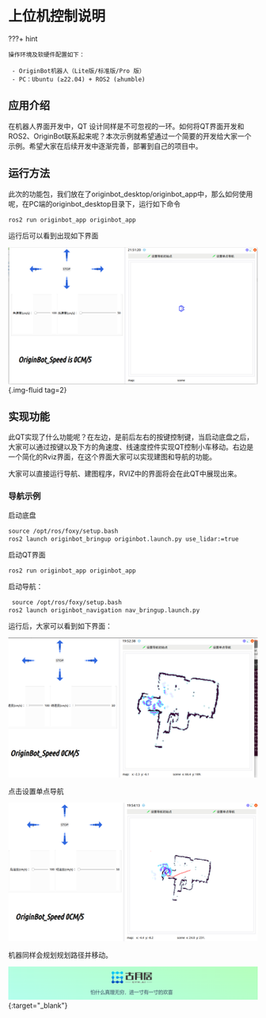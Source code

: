 # **上位机控制说明**

???+ hint


	操作环境及软硬件配置如下：
	
	 - OriginBot机器人（Lite版/标准版/Pro 版）
	 - PC：Ubuntu (≥22.04) + ROS2 (≥humble)




## **应用介绍**

 在机器人界面开发中，QT 设计同样是不可忽视的一环。如何将QT界面开发和ROS2、OriginBot联系起来呢？本次示例就希望通过一个简要的开发给大家一个示例。希望大家在后续开发中逐渐完善，部署到自己的项目中。



## **运行方法**

  此次的功能包，我们放在了originbot_desktop/originbot_app中，那么如何使用呢，在PC端的originbot_desktop目录下，运行如下命令

```
ros2 run originbot_app originbot_app
```

运行后可以看到出现如下界面

![Qt1](../../assets/img/hmi/hmi.jpg){.img-fluid tag=2}



## **实现功能**

此QT实现了什么功能呢？在左边，是前后左右的按键控制键，当启动底盘之后，大家可以通过按键以及下方的角速度、线速度控件实现QT控制小车移动。右边是一个简化的Rviz界面，在这个界面大家可以实现建图和导航的功能。

大家可以直接运行导航、建图程序，RVIZ中的界面将会在此QT中展现出来。

### **导航示例**

启动底盘

```
source /opt/ros/foxy/setup.bash
ros2 launch originbot_bringup originbot.launch.py use_lidar:=true
```

启动QT界面

```
ros2 run originbot_app originbot_app
```

启动导航：

```
 source /opt/ros/foxy/setup.bash
ros2 launch originbot_navigation nav_bringup.launch.py
```

运行后，大家可以看到如下界面：

![demo1](../../assets/img/hmi/demo1.png)

点击设置单点导航

![demo2](../../assets/img/hmi/demo2.png)

机器同样会规划规划路径并移动。

[![图片1](../../assets/img/footer.png)](https://www.guyuehome.com/){:target="_blank"}